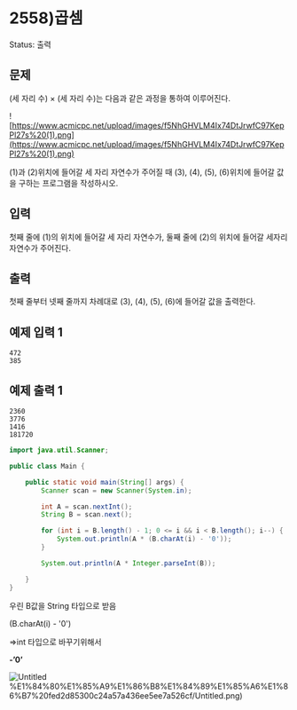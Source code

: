 # 2558)곱셈

Status: 출력

## 문제

(세 자리 수) × (세 자리 수)는 다음과 같은 과정을 통하여 이루어진다.

![https://www.acmicpc.net/upload/images/f5NhGHVLM4Ix74DtJrwfC97KepPl27s%20(1).png](https://www.acmicpc.net/upload/images/f5NhGHVLM4Ix74DtJrwfC97KepPl27s%20(1).png)

(1)과 (2)위치에 들어갈 세 자리 자연수가 주어질 때 (3), (4), (5), (6)위치에 들어갈 값을 구하는 프로그램을 작성하시오.

## 입력

첫째 줄에 (1)의 위치에 들어갈 세 자리 자연수가, 둘째 줄에 (2)의 위치에 들어갈 세자리 자연수가 주어진다.

## 출력

첫째 줄부터 넷째 줄까지 차례대로 (3), (4), (5), (6)에 들어갈 값을 출력한다.

## 예제 입력 1

```
472
385

```

## 예제 출력 1

```
2360
3776
1416
181720
```

```java
import java.util.Scanner;

public class Main {

	public static void main(String[] args) {
		Scanner scan = new Scanner(System.in);

		int A = scan.nextInt();
		String B = scan.next();

		for (int i = B.length() - 1; 0 <= i && i < B.length(); i--) {
			System.out.println(A * (B.charAt(i) - '0'));
		}

		System.out.println(A * Integer.parseInt(B));

	}
}
```

우린 B값을 String 타입으로 받음

(B.charAt(i) - '0')

⇒int 타입으로 바꾸기위해서

**-’0’**

![Untitled](2558)%E1%84%80%E1%85%A9%E1%86%B8%E1%84%89%E1%85%A6%E1%86%B7%20fed2d85300c24a57a436ee5ee7a526cf/Untitled.png)